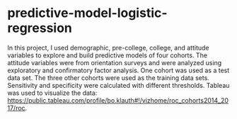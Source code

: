 # predictive-model-logistic-regression
In this project, I used demographic, pre-college, college, and attitude variables to explore and build predictive models of four cohorts. The attitude variables were from orientation surveys and were analyzed using exploratory and confirmatory factor analysis. One cohort was used as a test data set. The three other cohorts were used as the training data sets. Sensitivity and specificity were calculated with different thresholds. Tableau was used to visualize the data: https://public.tableau.com/profile/bo.klauth#!/vizhome/roc_cohorts2014_2017/roc. 
